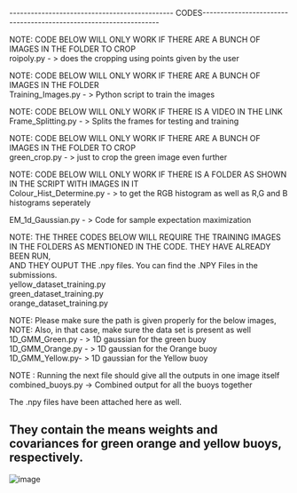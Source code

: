 


					
---------------------------------------------- CODES------------------------------------------------------------------


NOTE: CODE BELOW WILL ONLY WORK IF THERE ARE A BUNCH OF IMAGES IN THE FOLDER TO CROP<br />
roipoly.py - > does the cropping using points given by the user<br />

NOTE: CODE BELOW WILL ONLY WORK IF THERE ARE A BUNCH OF IMAGES IN THE FOLDER<br />
Training_Images.py - > Python script to train the images <br />

NOTE: CODE BELOW WILL ONLY WORK IF THERE IS A VIDEO IN THE LINK<br />
Frame_Splitting.py - > Splits the frames for testing and training<br />

NOTE: CODE BELOW WILL ONLY WORK IF THERE ARE A BUNCH OF IMAGES IN THE FOLDER TO CROP<br />
green_crop.py - > just to crop the green image even further<br />

NOTE: CODE BELOW WILL ONLY WORK IF THERE IS A FOLDER AS SHOWN IN THE SCRIPT WITH IMAGES IN IT<br />
Colour_Hist_Determine.py - > to get the RGB histogram as well as R,G and B histograms seperately<br />

EM_1d_Gaussian.py - > Code for sample expectation maximization<br />

NOTE: THE THREE CODES BELOW WILL REQUIRE THE TRAINING IMAGES IN THE FOLDERS AS MENTIONED IN THE CODE. THEY HAVE ALREADY BEEN RUN,<br />
AND THEY OUPUT THE .npy files. You can find the .NPY Files in the submissions.<br />
yellow_dataset_training.py<br />
green_dataset_training.py<br />
orange_dataset_training.py<br />

NOTE: Please make sure the path is given properly for the below images,<br />
NOTE: Also, in that case, make sure the data set is present as well<br />
1D_GMM_Green.py - > 1D gaussian for the green buoy<br />
1D_GMM_Orange.py - > 1D gaussian for the Orange buoy<br />
1D_GMM_Yellow.py- > 1D gaussian for the Yellow buoy<br />

NOTE : Running the next file should give all the outputs in one image itself
combined_buoys.py -> Combined output for all the buoys together



The .npy files have been attached here as well.<br />

They contain the means weights and covariances for green orange and yellow buoys, respectively.<br />
-------------------------------------------------------------------------------------------------------------


![image](https://user-images.githubusercontent.com/8612835/81492148-8dfff180-9263-11ea-93f7-aeef69f02f39.png)

